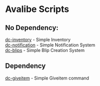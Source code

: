# Avalibe Scripts
## No Dependency:
[dc-inventory](https://github.com/DanielCzerniejewicz/dc-scripts/tree/dc-inventory) - Simple Inventory <br>
[dc-notification](https://github.com/DanielCzerniejewicz/dc-scripts/tree/dc-notification) - Simple Notification System <br>
[dc-blips](https://github.com/DanielCzerniejewicz/dc-scripts/tree/dc-blips) - Simple Blip Creation System <br>
## Dependency
[dc-giveitem](https://github.com/DanielCzerniejewicz/dc-scripts/tree/dc-giveitem) - Simple Giveitem command

